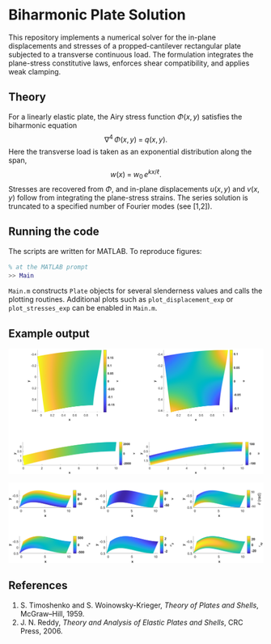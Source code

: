 # Biharmonic Plate Solution

This repository implements a numerical solver for the in-plane displacements and stresses of a propped-cantilever rectangular plate subjected to a transverse continuous load. The formulation integrates the plane-stress constitutive laws, enforces shear compatibility, and applies weak clamping.

## Theory

For a linearly elastic plate, the Airy stress function $\Phi(x,y)$ satisfies the biharmonic equation
$$\nabla^{4}\,\Phi(x,y) \;=\; q(x,y).$$
Here the transverse load is taken as an exponential distribution along the span,
$$w(x) \;=\; w_0\,e^{k x/\ell}.$$
Stresses are recovered from $\Phi$, and in-plane displacements $u(x,y)$ and $v(x,y)$ follow from integrating the plane-stress strains. The series solution is truncated to a specified number of Fourier modes (see [1,2]).


## Running the code

The scripts are written for MATLAB.  To reproduce figures:

```matlab
% at the MATLAB prompt
>> Main
```

`Main.m` constructs `Plate` objects for several slenderness values and calls the plotting routines.  Additional plots such as `plot_displacement_exp` or `plot_stresses_exp` can be enabled in `Main.m`.

## Example output

![Deformation field](Figures/cont_deformation.png)

![Superposed stresses](Figures/stress-superpose.png)

## References

1. S. Timoshenko and S. Woinowsky-Krieger, *Theory of Plates and Shells*, McGraw–Hill, 1959.
2. J. N. Reddy, *Theory and Analysis of Elastic Plates and Shells*, CRC Press, 2006.
